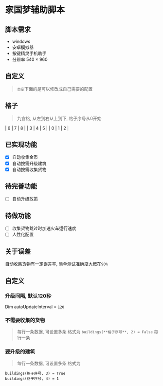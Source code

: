# 家国梦辅助脚本

## 脚本需求
- windows
- 安卓模拟器
- 按键精灵手机助手
- 分辨率 540 × 960

## 自定义
> `自定`下面的是可以修改成自己需要的配置

## 格子

> 九宫格, 从左到右从上到下, 格子序号从0开始

| 6 | 7 | 8 |
| 3 | 4 | 5 |
| 0 | 1 | 2 |

## 已实现功能
- [x] 自动收集金币
- [x] 自动按需升级建筑
- [x] 自动按需收集货物

## 待完善功能
- [ ] 自动升级政策

## 待做功能
- [ ] 收集货物跳过时加速火车运行速度
- [ ] 人性化配置

## 关于误差
自动收集货物有一定误差率, 简单测试准确度大概在`90%`

## 自定义

### 升级间隔, 默认120秒
Dim autoUpdateInterval = `120`

### 不需要收集的货物
> 每行一条数据, 可设置多条
格式为 `buildings(**格子序号**, 2) = False` 每行一条

### 要升级的建筑
> 每行一条数据, 可设置多条
格式为
```
buildings(格子序号, 3) = True
buildings(格子序号, 4) = 1
```
